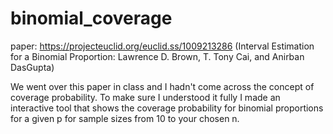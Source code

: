 # binomial_coverage
paper: https://projecteuclid.org/euclid.ss/1009213286 (Interval Estimation for a Binomial Proportion: Lawrence D. Brown, T. Tony Cai, and Anirban DasGupta)

We went over this paper in class and I hadn't come across the concept of coverage probability. To make sure I understood it fully I made an interactive tool that shows the coverage probability for binomial proportions for a given p for sample sizes from 10 to your chosen n.

